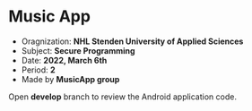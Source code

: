 # **Music App**
* Oragnization: **NHL Stenden University of Applied Sciences**
* Subject: **Secure Programming**
* Date: **2022, March 6th**
* Period: **2**
* Made by **MusicApp group**

Open **develop** branch to review the Android application code.
